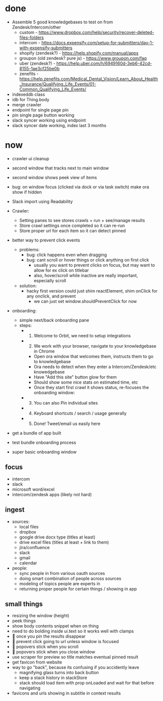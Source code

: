 # done

* Assemble 5 good knowledgebases to test on from Zendesk/Intercom/other
  * custom - https://www.dropbox.com/help/security/recover-deleted-files-folders
  * intercom -
    https://docs.expensify.com/setup-for-submitters/day-1-with-expensify-submitters
  * shopify (zendesk?) - https://help.shopify.com/manual/apps
  * groupon (old zendesk? pure js) - https://www.groupon.com/faq
  * uber (zendesk?) -
    https://help.uber.com/h/6949160d-3eb6-42cd-8155-1ae3cf25be0b
  * zenefits -
    https://help.zenefits.com/Medical_Dental_Vision/Learn_About_Health_Insurance/Qualifying_Life_Events/01-Common_Qualifying_Life_Events/
* indexeddb class
* idb for Thing.body
* merge crawler
* endpoint for single page pin
* pin single page button working
* slack syncer working using endpoint
* slack syncer date working, index last 3 months

# now

* crawler ui cleanup
* second window that tracks next to main window
* second window shows peek view of items

* bug: on window focus (clicked via dock or via task switch) make ora show if
  hidden
* Slack import using Readability
* Crawler:
  * Setting panes to see stores crawls + run + see/manage results
  * Store crawl settings once completed so it can re-run
  * Store proper url for each item so it can detect pinned
* better way to prevent click events
  * problems:
    * bug: click happens even when dragging
    * bug: cant scroll or hover things or click anything on first click
      * usually you want to prevent clicks on focus, but may want to allow for
        ex click on titlebar
      * also, hover/scroll while inactive are really important, especially
        scroll
  * solution:
    * hacky first version could just shim reactElement, shim onClick for any
      onclick, and prevent
      * we can just set window.shouldPreventClick for now
* onboarding:
  * simple next/back onboarding pane
  * steps:
    * 1. Welcome to Orbit, we need to setup integrations
    * 2. We work with your browser, navigate to your knowledgebase in Chrome
      * Open ora window that welcomes them, instructs them to go to
        knowledgebase
      * Ora needs to detect when they enter a Intercom/Zendesk/etc knowedgebase
      * Have "Add this site" button glow for them
      * Should show some nice stats on estimated time, etc
      * Once they start first crawl it shows status, re-focuses the onboarding
        window:
    * 3. You can also Pin individual sites
    * 4. Keyboard shortcuts / search / usage generally
    * 5. Done! Tweet/email us easily here
* get a bundle of app built
* test bundle onboarding process
* super basic onboarding window

## focus

* intercom
* slack
* microsoft word/excel
* intercom/zendesk apps (likely not hard)

## ingest

* sources:
  * local files
  * dropbox
  * google drive docx type (titles at least)
  * drive excel files (titles at least + link to them)
  * jira/confluence
  * slack
  * gmail
  * calendar
* people:
  * sync people in from various oauth sources
  * doing smart combination of people across sources
  * modeling of topics people are experts in
  * returning proper people for certain things / showing in app

## small things

* resizing the window (height)
* peek things
* show body contents snippet when on thing
* need to do bolding inside ui.text so it works well with clamps
* :bug: once you pin the results disappear
* :bug: prevent click going to url unless window is focused
* :bug: popovers stick when you scroll
* :bug: popovers stick when you close window
* use scraper for preview so title matches eventual pinned result
* get favicon from website
* way to go "back", because its confusing if you accidently leave
  * magnifying glass turns into back button
  * keep a stack history in stackStore
  * stack should load item with prop onLoaded and wait for that before
    navigating
* favicons and urls showing in subtitle in context results

